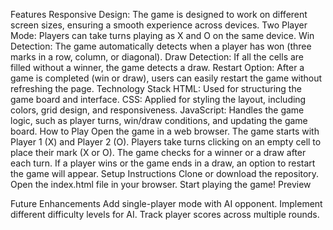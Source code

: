 Features
Responsive Design: The game is designed to work on different screen sizes, ensuring a smooth experience across devices.
Two Player Mode: Players can take turns playing as X and O on the same device.
Win Detection: The game automatically detects when a player has won (three marks in a row, column, or diagonal).
Draw Detection: If all the cells are filled without a winner, the game detects a draw.
Restart Option: After a game is completed (win or draw), users can easily restart the game without refreshing the page.
Technology Stack
HTML: Used for structuring the game board and interface.
CSS: Applied for styling the layout, including colors, grid design, and responsiveness.
JavaScript: Handles the game logic, such as player turns, win/draw conditions, and updating the game board.
How to Play
Open the game in a web browser.
The game starts with Player 1 (X) and Player 2 (O).
Players take turns clicking on an empty cell to place their mark (X or O).
The game checks for a winner or a draw after each turn.
If a player wins or the game ends in a draw, an option to restart the game will appear.
Setup Instructions
Clone or download the repository.
Open the index.html file in your browser.
Start playing the game!
Preview

Future Enhancements
Add single-player mode with AI opponent.
Implement different difficulty levels for AI.
Track player scores across multiple rounds.
